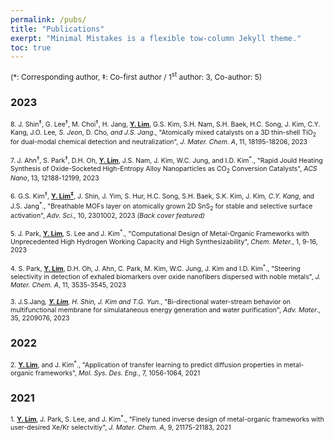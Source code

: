 ```yaml
---
permalink: /pubs/
title: "Publications"
exerpt: "Minimal Mistakes is a flexible tow-column Jekyll theme."
toc: true
--- 
```

<span style="font-size:85%">(*: Corresponding author, ‡: Co-first author / 1<sup>st</sup> author: 3, Co-author: 5)</span>

### 2023
<span style="font-size:75%">8. J. Shin<sup>‡</sup>, G. Lee<sup>‡</sup>, M. Choi<sup>‡</sup>, H. Jang, **<u>Y. Lim</u>**, G.S. Kim, S.H. Nam, S.H. Baek, H.C. Song, J. Kim, C.Y. Kang, J.O. Lee<sup>*</sup>, S. Jeon<sup>*</sup>, D. Cho<sup>*</sup>, and J.S. Jang<sup>*</sup>., "Atomically mixed catalysts on a 3D thin-shell TiO<sub>2</sub> for dual-modal chemical detection and neutralization", _J. Mater. Chem. A_, 11, 18195-18206, 2023</span>

<span style="font-size:75%">7. J. Ahn<sup>‡</sup>, S. Park<sup>‡</sup>, D.H. Oh, **<u>Y. Lim</u>**, J.S. Nam, J. Kim, W.C. Jung, and I.D. Kim<sup>*</sup>., "Rapid Jould Heating Synthesis of Oxide-Socketed High-Entropy Alloy Nanoparticles as CO<sub>2</sub> Conversion Catalysts", _ACS Nano_, 13, 12188-12199, 2023</span>

<span style="font-size:75%">6. G.S. Kim<sup>‡</sup>, **<u>Y. Lim<sup>‡</sup></u>**, J. Shin, J. Yim, S. Hur, H.C. Song, S.H. Baek, S.K. Kim, J. Kim<sup>*</sup>, C.Y. Kang<sup>*</sup>, and J.S. Jang<sup>*</sup>., "Breathable MOFs layer on atomically grown 2D SnS<sub>2</sub> for stable and selective surface activation", _Adv. Sci._, 10, 2301002, 2023 <em>(Back cover featured)</em></span>

<span style="font-size:75%">5. J. Park, **<u>Y. Lim</u>**, S. Lee and J. Kim<sup>*</sup>., "Computational Design of Metal-Organic Frameworks with Unprecedented High Hydrogen Working Capacity and High Synthesizability", _Chem. Meter._, 1, 9-16, 2023</span>

<span style="font-size:75%">4. S. Park, **<u>Y. Lim</u>**, D.H. Oh, J. Ahn, C. Park, M. Kim, W.C. Jung, J. Kim and I.D. Kim<sup>*</sup>., "Steering selectivity in detection of exhaled biomarkers over oxide nanofibers dispersed with noble metals", _J. Mater. Chem. A_, 11, 3535-3545, 2023</span>

<span style="font-size:75%">3. J.S.Jang<sup>*</sup>, **<u>Y. Lim</u>**, H. Shin, J. Kim and T.G. Yun<sup>*</sup>., "Bi-directional water-stream behavior on multifunctional membrane for simulataneous energy generation and water purification", _Adv. Mater._, 35, 2209076, 2023</span>

### 2022
<span style="font-size:75%">2. **<u>Y. Lim</u>**, and J. Kim<sup>*</sup>., "Application of transfer learning to predict diffusion properties in metal-organic frameworks", _Mol. Sys. Des. Eng._, 7, 1056-1064, 2021</span>

### 2021
<span style="font-size:75%">1. **<u>Y. Lim</u>**, J. Park, S. Lee, and J. Kim<sup>*</sup>., "Finely tuned inverse design of metal-organic frameworks with user-desired Xe/Kr selectvitiy", _J. Mater. Chem. A_, 9, 21175-21183, 2021</span>